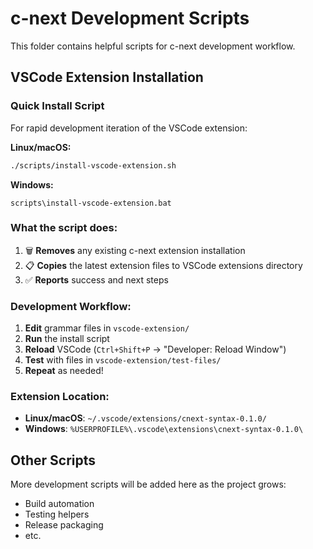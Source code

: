 # c-next Development Scripts

This folder contains helpful scripts for c-next development workflow.

## VSCode Extension Installation

### Quick Install Script

For rapid development iteration of the VSCode extension:

**Linux/macOS:**
```bash
./scripts/install-vscode-extension.sh
```

**Windows:**
```batch
scripts\install-vscode-extension.bat
```

### What the script does:

1. 🗑️ **Removes** any existing c-next extension installation
2. 📋 **Copies** the latest extension files to VSCode extensions directory
3. ✅ **Reports** success and next steps

### Development Workflow:

1. **Edit** grammar files in `vscode-extension/`
2. **Run** the install script
3. **Reload** VSCode (`Ctrl+Shift+P` → "Developer: Reload Window")
4. **Test** with files in `vscode-extension/test-files/`
5. **Repeat** as needed!

### Extension Location:
- **Linux/macOS**: `~/.vscode/extensions/cnext-syntax-0.1.0/`
- **Windows**: `%USERPROFILE%\.vscode\extensions\cnext-syntax-0.1.0\`

## Other Scripts

More development scripts will be added here as the project grows:
- Build automation
- Testing helpers  
- Release packaging
- etc.